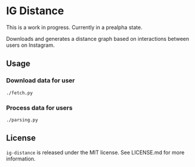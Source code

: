 # IG Distance

This is a work in progress. Currently in a prealpha state.

Downloads and generates a distance graph based on interactions between users on Instagram.


## Usage

### Download data for user

```
./fetch.py
```


### Process data for users

```
./parsing.py
```


## License

`ig-distance` is released under the MIT license. See LICENSE.md for more information.
